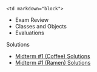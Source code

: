 	<td markdown="block">
* Exam Review
* Classes and Objects
* Evaluations
</td>
	<td markdown="block">
Solutions

* [Midterm #1 (Coffee) Solutions](resources/handouts/midterm/midterm_coffee_solutions.pdf)
* [Midterm #1 (Ramen) Solutions ](resources/handouts/midterm/midterm_ramen_solutions.pdf)
</td>
